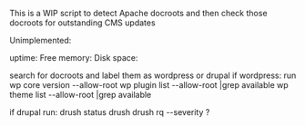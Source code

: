 This is a WIP script to detect Apache docroots and then check those docroots for outstanding CMS updates




Unimplemented:

uptime:
Free memory:
Disk space:


search for docroots and label them as wordpress or drupal
if wordpress:
run 
wp core version  --allow-root 
wp plugin list --allow-root |grep available
wp theme list --allow-root |grep available

if drupal run:
drush status
drush 
drush rq --severity ?

